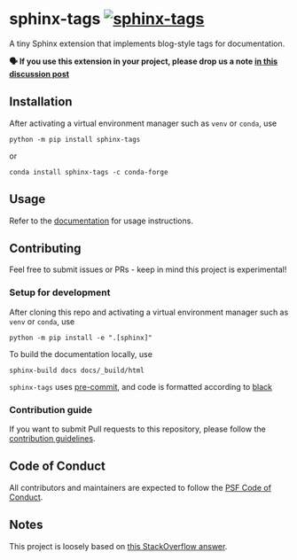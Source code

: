 # sphinx-tags [![sphinx-tags](https://circleci.com/gh/melissawm/sphinx-tags.svg?style=svg)](https://circleci.com/gh/melissawm/sphinx-tags)

A tiny Sphinx extension that implements blog-style tags for documentation.

**🗣 If you use this extension in your project, please drop us a note [in this discussion post](https://github.com/melissawm/sphinx-tags/discussions/32)**

## Installation

After activating a virtual environment manager such as `venv` or `conda`, use

```
python -m pip install sphinx-tags
```
or

```
conda install sphinx-tags -c conda-forge
```

## Usage

Refer to the [documentation](https://sphinx-tags.readthedocs.io/en/latest/) for usage instructions.

## Contributing

Feel free to submit issues or PRs - keep in mind this project is experimental!

### Setup for development

After cloning this repo and activating a virtual environment manager such as
`venv` or `conda`, use

```
python -m pip install -e ".[sphinx]"
```

To build the documentation locally, use

```
sphinx-build docs docs/_build/html
```

`sphinx-tags` uses [pre-commit](https://pre-commit.com/), and code is formatted
according to [black](https://github.com/psf/black)

### Contribution guide

If you want to submit Pull requests to this repository, please follow the [contribution guidelines]().

## Code of Conduct

All contributors and maintainers are expected to follow the
[PSF Code of Conduct](https://github.com/psf/community-code-of-conduct).

## Notes

This project is loosely based on [this StackOverflow answer](https://stackoverflow.com/questions/18146107/how-to-add-blog-style-tags-in-restructuredtext-with-sphinx).
